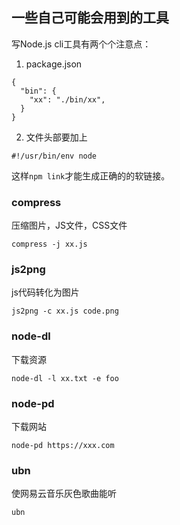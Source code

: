 ## 一些自己可能会用到的工具

写Node.js cli工具有两个个注意点：
1. package.json
```
{
  "bin": {
    "xx": "./bin/xx",
  }
}
```
2. 文件头部要加上
```
#!/usr/bin/env node
```
这样`npm link`才能生成正确的的软链接。


### compress
压缩图片，JS文件，CSS文件
```
compress -j xx.js
```

### js2png
js代码转化为图片
```
js2png -c xx.js code.png
```

### node-dl
下载资源
```
node-dl -l xx.txt -e foo
```

### node-pd
下载网站
```
node-pd https://xxx.com
```

### ubn
使网易云音乐灰色歌曲能听
```
ubn
```
